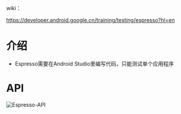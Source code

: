 wiki：

https://developer.android.google.cn/training/testing/espresso?hl=en

# 介绍

- Espresso需要在Android Studio里编写代码，只能测试单个应用程序

# API

![Espresso-API](..\..\imgs\Espresso-API.png)